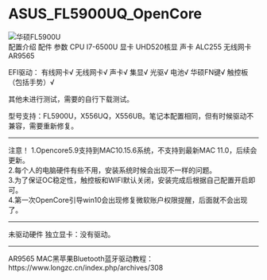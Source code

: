 # ASUS_FL5900UQ_OpenCore
![华硕FL5900U](https://2c.zol-img.com.cn/product/177_320x240/708/ceysO3b5ljId2.jpg)
<br>
配置介绍
配件	参数
CPU	I7-6500U
显卡	UHD520核显
声卡	ALC255
无线网卡	AR9565
 

EFI驱动： 有线网卡√ 无线网卡√ 声卡√ 集显√ 光驱√ 电池√ 华硕FN键√ 触控板（包括手势）√

其他未进行测试，需要的自行下载测试。

型号支持：FL5900U，X556UQ，X556UB。笔记本配置相同，但有时候驱动不兼容，需要重新修复。

<hr>
注意！
1.Opencore5.9支持到MAC10.15.6系统，不支持到最新MAC 11.0，后续会更新。<br>
2.每个人的电脑硬件有些不用，安装系统时候会出现不一样的问题。<br>
3.为了保证OC稳定性，触控板和WIFI默认关闭，安装完成后根据自己配置开启即可。<br>
4.第一次OpenCore引导win10会出现修复微软账户权限提醒，后面就不会出现了。
<hr>
未驱动硬件
独立显卡：没有驱动。
<hr>
AR9565 MAC黑苹果Bluetooth蓝牙驱动教程：https://www.longzc.cn/index.php/archives/308